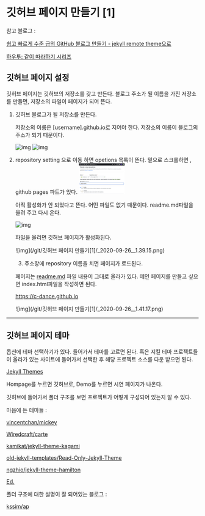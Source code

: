 # 깃허브 페이지 만들기 [1]

참고 블로그 : 

[쉽고 빠르게 수준 급의 GitHub 블로그 만들기 - jekyll remote theme으로](https://dreamgonfly.github.io/blog/jekyll-remote-theme/)

[하우투: 같이 따라하기 시리즈](https://devinlife.com/howto/)

## 깃허브 페이지 설정

깃허브 페이지는 깃허브의 저장소를 갖고 만든다. 블로그 주소가 될 이름을 가진 저장소를 만들면, 저장소의 파일이 페이지가 되어 뜬다. 

1. 깃허브 블로그가 될 저장소를 만든다.

    저장소의 이름은 [username].github.io로 지어야 한다. 저장소의 이름이 블로그의 주소가 되기 때문이다.

    ![img](/assets/img/git/1.png)
    ![img](/assets/img/git/1.png)

2.  repository setting 으로 이동 하면 opetions 목록이 뜬다. 밑으로 스크롤하면 , github pages 파트가 있다. 
    <img src="/git/gitpage1/1.png" width="25%" height="25%"/>

    아직 활성화가 안 되었다고 뜬다. 어떤 파일도 없기 때문이다. readme.md파일을 올려 주고 다시 온다. 

    ![img](/gitpage1/_2020-09-26__1.29.02.png)

    파일을 올리면 깃허브 페이지가 활성화된다. 

    ![img](/git/깃허브 페이지 만들기[1]/_2020-09-26__1.39.15.png)

    3. 주소창에 repository 이름을 치면 페이지가 로드된다.

    페이지는 [readme.md](http://readme.md) 파일 내용이 그대로 올라가 있다.  메인 페이지를 만들고 싶으면 index.html파일을 작성하면 된다.  

    https://c-dance.github.io

    ![img](/git/깃허브 페이지 만들기[1]/_2020-09-26__1.41.17.png)

---

## 깃허브 페이지 테마  
    
옵션에 테마 선택하기가 있다. 들어가서 테마를 고르면 된다. 혹은 지킬 테마 프로젝트들이 올라가 있는 사이트에 들어가서 선택한 후 해당 프로젝트 소스를 다운 받으면 된다. 

[Jekyll Themes](http://jekyllthemes.org/)

Hompage를 누르면 깃허브로, Demo를 누르면 시연 페이지가 나온다. 

깃허브에 들어가서 폴더 구조를 보면 프로젝트가 어떻게 구성되어 있는지 알 수 있다. 

마음에 든 테마들 : 

[vincentchan/mickey](https://github.com/vincentchan/mickey)

[Wiredcraft/carte](https://github.com/Wiredcraft/carte)

[kamikat/jekyll-theme-kagami](https://github.com/kamikat/jekyll-theme-kagami)

[old-jekyll-templates/Read-Only-Jekyll-Theme](https://github.com/old-jekyll-templates/Read-Only-Jekyll-Theme)

[ngzhio/jekyll-theme-hamilton](https://github.com/ngzhio/jekyll-theme-hamilton)

[Ed.](http://elotroalex.github.io/ed/)

폴더 구조에 대한 설명이 잘 되어있는 블로그 : 

[kssim/ap](https://github.com/kssim/ap)